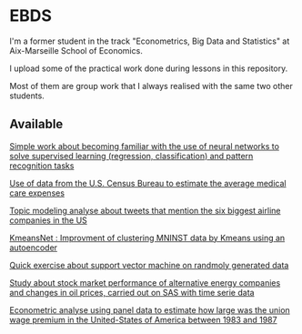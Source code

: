 # EBDS
I'm a former student in the track "Econometrics, Big Data and Statistics" at Aix-Marseille School of Economics.

I upload some of the practical work done during lessons in this repository. 

Most of them are group work that I always realised with the same two other students.

## Available
[Simple work about becoming familiar with the use of neural networks to solve supervised learning
(regression, classification) and pattern recognition tasks](https://github.com/bgtm/EBDS/blob/main/simple_NN.ipynb)

[Use of data from the U.S. Census Bureau to estimate the average medical care expenses](https://github.com/bgtm/EBDS/blob/main/homework_M2_groupe_1_data.ipynb)

[Topic modeling analyse about tweets that mention the six biggest airline companies in the US](https://github.com/bgtm/EBDS/blob/main/tweets_topic_modeling.ipynb)

[KmeansNet : Improvment of clustering MNINST data by Kmeans using an autoencoder](https://github.com/bgtm/EBDS/blob/main/ml_KmeansNet.ipynb)

[Quick exercise about support vector machine on randmoly generated data](https://github.com/bgtm/EBDS/blob/main/SVM.pdf)

[Study about stock market performance of alternative energy companies and changes in oil prices, carried out on SAS with time serie data](https://github.com/bgtm/EBDS/blob/main/stock_market_performance.pdf)

[Econometric analyse using panel data to estimate how large was the union wage premium in the United-States of America between 1983 and 1987](https://github.com/bgtm/EBDS/blob/main/how.pdf)
